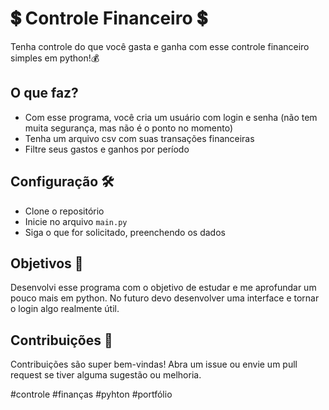 # 💲 Controle Financeiro 💲

Tenha controle do que você gasta e ganha com esse controle financeiro simples em python!💰

## O que faz?
- Com esse programa, você cria um usuário com login e senha (não tem muita segurança, mas não é o ponto no momento)
- Tenha um arquivo csv com suas transações financeiras
- Filtre seus gastos e ganhos por período

## Configuração 🛠️
- Clone o repositório
- Inicie no arquivo ```main.py```
- Siga o que for solicitado, preenchendo os dados

## Objetivos 🎯
Desenvolvi esse programa com o objetivo de estudar e me aprofundar um pouco mais em python.
No futuro devo desenvolver uma interface e tornar o login algo realmente útil.

## Contribuições 🤝
Contribuições são super bem-vindas! Abra um issue ou envie um pull request se tiver alguma sugestão ou melhoria.

#controle #finanças #pyhton #portfólio
